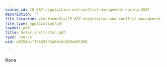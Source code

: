 ```yaml
---
course_id: 15-667-negotiation-and-conflict-management-spring-2001
description: ''
file_location: /coursemedia/15-667-negotiation-and-conflict-management-spring-2001/e8254dcf76522642a08e3c894a56f585_bster_instructor.pdf
file_type: application/pdf
layout: pdf
title: bster_instructor.pdf
type: course
uid: e8254dcf76522642a08e3c894a56f585

---
```

None